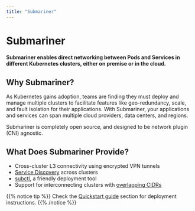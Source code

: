 ```yaml
---
title: "Submariner"
---
```


# Submariner
#### Submariner enables direct networking between Pods and Services in different Kubernetes clusters, either on premise or in the cloud.

## Why Submariner?

As Kubernetes gains adoption, teams are finding they must deploy and manage multiple clusters to facilitate features like geo-redundancy, scale, and fault isolation for their applications. With Submariner, your applications and services can span multiple cloud providers, data centers, and regions.

Submariner is completely open source, and designed to be network plugin (CNI) agnostic.

## What Does Submariner Provide?

* Cross-cluster L3 connectivity using encrypted VPN tunnels
* [Service Discovery](./architecture/service-discovery/) across clusters
* [subctl](./deployment/), a friendly deployment tool
* Support for interconnecting clusters with [overlapping CIDRs](./architecture/globalnet/)

{{% notice tip %}}
Check the [Quickstart guide](./quickstart/) section for deployment instructions.
{{% /notice %}}
